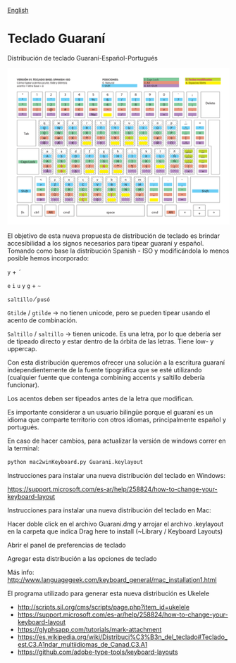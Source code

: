 [English](README-en.md)

# Teclado Guaraní
Distribución de teclado Guaraní-Español-Portugués

![Keyboard layout](img/gua-spa.png)

El objetivo de esta nueva propuesta de distribución de teclado es brindar accesibilidad a los signos necesarios para tipear guaraní y español.
Tomando como base la distribución Spanish - ISO y modificándola lo menos posible hemos incorporado:

`y` + `´`

`e` `i` `u` `y` `g` + `~`

`saltillo` ⁄ `pusó`

`Gtilde` / `gtilde` -> no tienen unicode, pero se pueden tipear usando  el acento de combinación.

`Saltillo` / `saltillo` -> tienen unicode. Es una letra, por lo que debería ser de tipeado directo y estar dentro de la órbita de las letras. Tiene low- y uppercap.

Con esta distribución queremos ofrecer una solución a la escritura guaraní independientemente de la fuente tipográfica que se esté utilizando (cualquier fuente que contenga combining accents y saltillo debería funcionar).

Los acentos deben ser tipeados antes de la letra que modifican.

Es importante considerar a un usuario bilingüe porque el guaraní es un idioma que comparte territorio con otros idiomas, principalmente español y portugués.

En caso de hacer cambios, para actualizar la versión de windows correr en la terminal:

```bash
python mac2winKeyboard.py Guarani.keylayout
```

Instrucciones para instalar una nueva distribución del teclado en Windows:

https://support.microsoft.com/es-ar/help/258824/how-to-change-your-keyboard-layout


Instrucciones para instalar una nueva distribución del teclado en Mac:

Hacer doble click en el archivo Guarani.dmg y arrojar el archivo .keylayout en la carpeta que indica Drag here to install (~Library / Keyboard Layouts)

Abrir el panel de preferencias de teclado

Agregar esta distribución a las opciones de teclado

Más info: http://www.languagegeek.com/keyboard_general/mac_installation1.html



El programa utilizado para generar esta nueva distribución es Ukelele

- http://scripts.sil.org/cms/scripts/page.php?item_id=ukelele
- https://support.microsoft.com/es-ar/help/258824/how-to-change-your-keyboard-layout
- https://glyphsapp.com/tutorials/mark-attachment
- https://es.wikipedia.org/wiki/Distribuci%C3%B3n_del_teclado#Teclado_est.C3.A1ndar_multiidiomas_de_Canad.C3.A1
- https://github.com/adobe-type-tools/keyboard-layouts